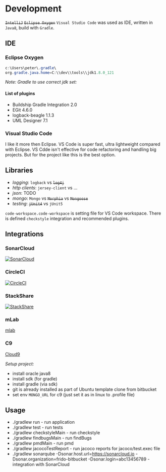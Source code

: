 # Development

~~`IntelliJ`~~ ~~`Eclipse Oxygen`~~ `Visual Studio Code` was used as IDE, written in `Java8`, build with `Gradle`.

## IDE

### Eclipse Oxygen

```java
c:\Users\peter\.gradle\
org.gradle.java.home=C:\\dev\\tools\\jdk1.8.0_121
```

*Note: Gradle to use correct jdk set:*

#### List of plugins

* Buildship Gradle Integration 2.0
* EGit 4.6.0
* logback-beagle 1.1.3
* UML Designer 7.1

### Visual Studio Code

I like it more then Eclipse. VS Code is super fast, ultra lightweight compared with Eclipse.
VS Cdde isn't effective for code refactoring and handling big projects. But for the project like this is the best option.

## Libraries

* *logging*: `logback` vs ~~`log4j`~~
* *http clients*: `jersey-client` vs ...
* *json*: TODO
* *mongo*: `Mongo` vs ~~`Morphia`~~ vs ~~`Mongoose`~~
* *testing*: ~~`jUnit4`~~ vs `jUnit5`

`code-workspace.code-workspace` is setting file for VS Code workspace.
There is defined `checkstyle` integration and recommended plugins.

## Integrations

### SonarCloud

[![SonarCloud](https://sonarcloud.io/api/project_badges/measure?project=mvnrepo-indexer&metric=alert_status)](https://sonarcloud.io/dashboard?id=mvnrepo-indexer)

### CircleCI

[![CircleCI](https://circleci.com/bb/frido/mvnrepo-indexer.svg?style=svg)](https://circleci.com/bb/frido/mvnrepo-indexer)

### StackShare

[![StackShare](https://img.shields.io/badge/tech-stack-0690fa.svg?style=flat)](https://stackshare.io/frido/mvnrepo)

### mLab

[mlab](https://mlab.com/databases/frido)

### C9

[Cloud9](https://ide.c9.io/frido/common)

*Setup project:*

* install oracle java8
* install sdk (for gradle)
* install gradle (via sdk)
* git is already installed as part of Ubuntu template clone from bitbucket
* set env `MONGO_URL` for c9 (just set it as in linux to .profile file)

## Usage

<!-- markdownlint-disable MD034 -->

* ./gradlew run - run application
* ./gradlew test - run tests
* ./gradlew checkstyleMain - run checkstyle
* ./gradlew findbugsMain - run findBugs
* ./gradlew pmdMain - run pmd
* ./gradlew jacocoTestReport - run jacoco reports for jacoco/test.exec file
* ./gradlew sonarqube -Dsonar.host.url=https://sonarcloud.io -Dsonar.organization=frido-bitbucket -Dsonar.login=abc13456789 - integration with SonarCloud
